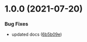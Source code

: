 # 1.0.0 (2021-07-20)


### Bug Fixes

* updated docs ([6b5b09e](https://github.com/patrickap/nomad-ts/commit/6b5b09e548123159ab4ce74305e5350f17e6a0a8))
